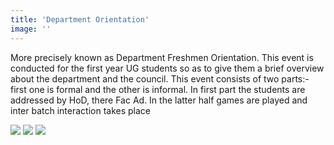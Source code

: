 ```yaml
---
title: 'Department Orientation'
image: ''
---
```


More precisely known as Department Freshmen Orientation. This event is conducted for the first year UG students so as to give them a brief overview about the department and the council. This event consists of two parts:- first one is formal and the other is informal. In first part the students are addressed by HoD, there Fac Ad. In the latter half games are played and inter batch interaction takes place

<img src="https://scontent.fmaa8-1.fna.fbcdn.net/v/t1.0-0/p640x640/40103472_2082652048653105_2235543328110149632_o.jpg?_nc_cat=102&_nc_ohc=PCVA8JnK1bQAQnirhSXvAj3o3sZO7_zC0ssR1a--TkFsq-qnU9m0h3fJQ&_nc_ht=scontent.fmaa8-1.fna&oh=a740cd26f47601272a0009cc3f2b5323&oe=5EAF6A65">

<img src="https://scontent.fmaa8-1.fna.fbcdn.net/v/t1.0-0/p640x640/40242584_2082651575319819_2554991227376238592_o.jpg?_nc_cat=100&_nc_ohc=fwh6gye87KMAQkHgpWkjTwPUJQQ20zhIb8by9HK0JBEN-tWbYy-2WWvww&_nc_ht=scontent.fmaa8-1.fna&_nc_tp=1&oh=afdf12051a384fa33600e9cb42abfbc3&oe=5E9C518E">

<img src="https://scontent.fmaa8-1.fna.fbcdn.net/v/t1.0-0/p180x540/40137884_2082650845319892_4580381354721542144_o.jpg?_nc_cat=103&_nc_ohc=wbQz8SEnaycAQl7AWH_PfyBFfWWiZo9jkU-nyYA6XC4w4fqpaIPSNxb2w&_nc_ht=scontent.fmaa8-1.fna&_nc_tp=1&oh=f1798a5e31d3dd8118da3d26f8d02256&oe=5E95DA8D">
